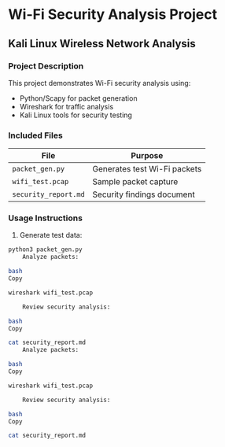# Wi-Fi Security Analysis Project
## Kali Linux Wireless Network Analysis

### Project Description
This project demonstrates Wi-Fi security analysis using:
- Python/Scapy for packet generation
- Wireshark for traffic analysis
- Kali Linux tools for security testing

### Included Files
| File | Purpose |
|------|---------|
| `packet_gen.py` | Generates test Wi-Fi packets |
| `wifi_test.pcap` | Sample packet capture |
| `security_report.md` | Security findings document |

### Usage Instructions
1. Generate test data:
```bash
python3 packet_gen.py
    Analyze packets:

bash
Copy

wireshark wifi_test.pcap

    Review security analysis:

bash
Copy

cat security_report.md
    Analyze packets:

bash
Copy

wireshark wifi_test.pcap

    Review security analysis:

bash
Copy

cat security_report.md
